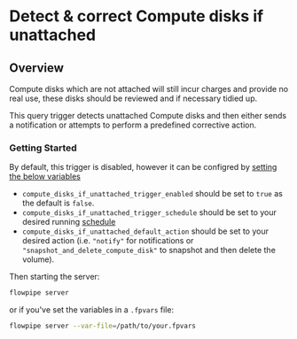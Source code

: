 # Detect & correct Compute disks if unattached

## Overview

Compute disks which are not attached will still incur charges and provide no real use, these disks should be reviewed and if necessary tidied up.

This query trigger detects unattached Compute disks and then either sends a notification or attempts to perform a predefined corrective action.

### Getting Started

By default, this trigger is disabled, however it can be configred by [setting the below variables](https://flowpipe.io/docs/build/mod-variables#passing-input-variables)
- `compute_disks_if_unattached_trigger_enabled` should be set to `true` as the default is `false`.
- `compute_disks_if_unattached_trigger_schedule` should be set to your desired running [schedule](https://flowpipe.io/docs/flowpipe-hcl/trigger/schedule#more-examples)
- `compute_disks_if_unattached_default_action` should be set to your desired action (i.e. `"notify"` for notifications or `"snapshot_and_delete_compute_disk"` to snapshot and then delete the volume).

Then starting the server:
```sh
flowpipe server
```

or if you've set the variables in a `.fpvars` file:
```sh
flowpipe server --var-file=/path/to/your.fpvars
```